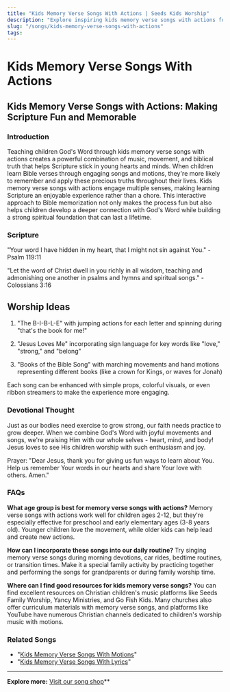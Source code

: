 ```yaml
---
title: "Kids Memory Verse Songs With Actions | Seeds Kids Worship"
description: "Explore inspiring kids memory verse songs with actions for children's worship and faith development. Biblical music resources for families and ministry."
slug: "/songs/kids-memory-verse-songs-with-actions"
tags:
---
```


# Kids Memory Verse Songs With Actions

## Kids Memory Verse Songs with Actions: Making Scripture Fun and Memorable

### Introduction
Teaching children God's Word through kids memory verse songs with actions creates a powerful combination of music, movement, and biblical truth that helps Scripture stick in young hearts and minds. When children learn Bible verses through engaging songs and motions, they're more likely to remember and apply these precious truths throughout their lives. Kids memory verse songs with actions engage multiple senses, making learning Scripture an enjoyable experience rather than a chore. This interactive approach to Bible memorization not only makes the process fun but also helps children develop a deeper connection with God's Word while building a strong spiritual foundation that can last a lifetime.

### Scripture
"Your word I have hidden in my heart, that I might not sin against You." - Psalm 119:11

"Let the word of Christ dwell in you richly in all wisdom, teaching and admonishing one another in psalms and hymns and spiritual songs." - Colossians 3:16

## Worship Ideas
1. "The B-I-B-L-E" with jumping actions for each letter and spinning during "that's the book for me!"

2. "Jesus Loves Me" incorporating sign language for key words like "love," "strong," and "belong"

3. "Books of the Bible Song" with marching movements and hand motions representing different books (like a crown for Kings, or waves for Jonah)

Each song can be enhanced with simple props, colorful visuals, or even ribbon streamers to make the experience more engaging.

### Devotional Thought
Just as our bodies need exercise to grow strong, our faith needs practice to grow deeper. When we combine God's Word with joyful movements and songs, we're praising Him with our whole selves - heart, mind, and body! Jesus loves to see His children worship with such enthusiasm and joy.

Prayer: "Dear Jesus, thank you for giving us fun ways to learn about You. Help us remember Your words in our hearts and share Your love with others. Amen."

### FAQs

**What age group is best for memory verse songs with actions?**
Memory verse songs with actions work well for children ages 2-12, but they're especially effective for preschool and early elementary ages (3-8 years old). Younger children love the movement, while older kids can help lead and create new actions.

**How can I incorporate these songs into our daily routine?**
Try singing memory verse songs during morning devotions, car rides, bedtime routines, or transition times. Make it a special family activity by practicing together and performing the songs for grandparents or during family worship time.

**Where can I find good resources for kids memory verse songs?**
You can find excellent resources on Christian children's music platforms like Seeds Family Worship, Yancy Ministries, and Go Fish Kids. Many churches also offer curriculum materials with memory verse songs, and platforms like YouTube have numerous Christian channels dedicated to children's worship music with motions.

### Related Songs

- "[Kids Memory Verse Songs With Motions](/songs/kids-memory-verse-songs-with-motions/)"
- "[Kids Memory Verse Songs With Lyrics](/songs/kids-memory-verse-songs-with-lyrics/)"

---

**Explore more:** [Visit our song shop](https://seedskidsworship.com/shop)**

<!-- Schema Markup -->
<script type="application/ld+json">
{
  "@context": "https://schema.org",
  "@type": "MusicRecording",
  "name": "Kids Memory Verse Songs With Actions",
  "byArtist": {
    "@type": "MusicGroup",
    "name": "Seeds Kids Worship"
  },
  "isFamilyFriendly": true,
  "url": "https://seedskidsworship.com/songs/kids-memory-verse-songs-with-actions/"
}
</script>